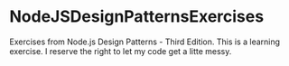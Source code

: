 # NodeJSDesignPatternsExercises
Exercises from Node.js Design Patterns - Third Edition. This is a learning exercise. I reserve the right to let my code get a litte messy.
